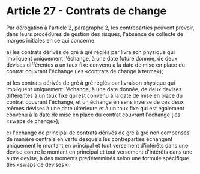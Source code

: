 # Article 27 - Contrats de change


Par dérogation à l'article 2, paragraphe 2, les contreparties peuvent prévoir, dans leurs procédures de gestion des risques, l'absence de collecte de marges initiales en ce qui concerne:

a) les contrats dérivés de gré à gré réglés par livraison physique qui impliquent uniquement l'échange, à une date future donnée, de deux devises différentes à un taux fixe convenu à la date de mise en place du contrat couvrant l'échange (les «contrats de change à terme»);

b) les contrats dérivés de gré à gré réglés par livraison physique qui impliquent uniquement l'échange, à une date donnée, de deux devises différentes à un taux fixe qui est convenu à la date de mise en place du contrat couvrant l'échange, et un échange en sens inverse de ces deux mêmes devises à une date ultérieure et à un taux fixe qui est également convenu à la date de mise en place du contrat couvrant l'échange (les «swaps de change»);

c) l'échange de principal de contrats dérivés de gré à gré non compensés de manière centrale en vertu desquels les contreparties échangent uniquement le montant en principal et tout versement d'intérêts dans une devise contre le montant en principal et tout versement d'intérêts dans une autre devise, à des moments prédéterminés selon une formule spécifique (les «swaps de devises»).
